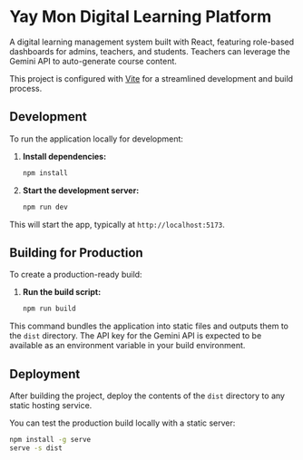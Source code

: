 # Yay Mon Digital Learning Platform

A digital learning management system built with React, featuring role-based dashboards for admins, teachers, and students. Teachers can leverage the Gemini API to auto-generate course content.

This project is configured with [Vite](https://vitejs.dev/) for a streamlined development and build process.

## Development

To run the application locally for development:

1.  **Install dependencies:**
    ```bash
    npm install
    ```

2.  **Start the development server:**
    ```bash
    npm run dev
    ```

This will start the app, typically at `http://localhost:5173`.

## Building for Production

To create a production-ready build:

1.  **Run the build script:**
    ```bash
    npm run build
    ```

This command bundles the application into static files and outputs them to the `dist` directory. The API key for the Gemini API is expected to be available as an environment variable in your build environment.

## Deployment

After building the project, deploy the contents of the `dist` directory to any static hosting service.

You can test the production build locally with a static server:

```bash
npm install -g serve
serve -s dist
```
